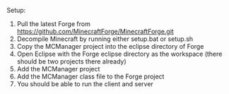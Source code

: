Setup:
1) Pull the latest Forge from https://github.com/MinecraftForge/MinecraftForge.git
2) Decompile Minecraft by running either setup.bat or setup.sh
3) Copy the MCManager project into the eclipse directory of Forge
4) Open Eclipse with the Forge eclipse directory as the workspace (there should be two projects there already)
5) Add the MCManager project
6) Add the MCManager class file to the Forge project
7) You should be able to run the client and server